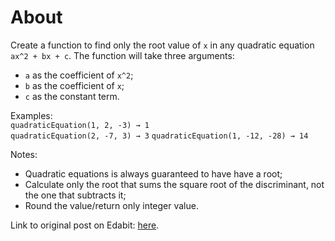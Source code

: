 # About

Create a function to find only the root value of `x` in any quadratic equation `ax^2 + bx + c`. The function will take three arguments:

- `a` as the coefficient of `x^2`;
- `b` as the coefficient of `x`;
- `c` as the constant term.

Examples:  
`quadraticEquation(1, 2, -3) → 1`  
`quadraticEquation(2, -7, 3) → 3`
`quadraticEquation(1, -12, -28) → 14`

Notes:

- Quadratic equations is always guaranteed to have have a root;
- Calculate only the root that sums the square root of the discriminant, not the one that subtracts it;
- Round the value/return only integer value.

Link to original post on Edabit: [here](https://edabit.com/challenge/nasKYub6qEAfQcFuy).
